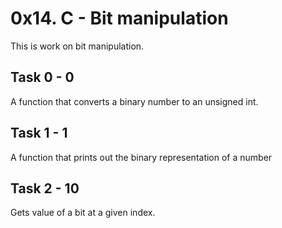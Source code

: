 # 0x14. C - Bit manipulation
This is work on bit manipulation.

## Task 0 - 0
A function that converts a binary number to an unsigned int.

## Task 1 - 1
A function that prints out the binary representation of a number

## Task 2 - 10
Gets value of a bit at a given index.

